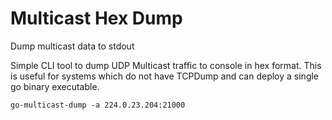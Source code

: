 # Multicast Hex Dump
Dump multicast data to stdout

Simple CLI tool to dump UDP Multicast traffic to console in hex format. This is useful for systems which do not have TCPDump and can deploy a single go binary executable.
```
go-multicast-dump -a 224.0.23.204:21000
```
